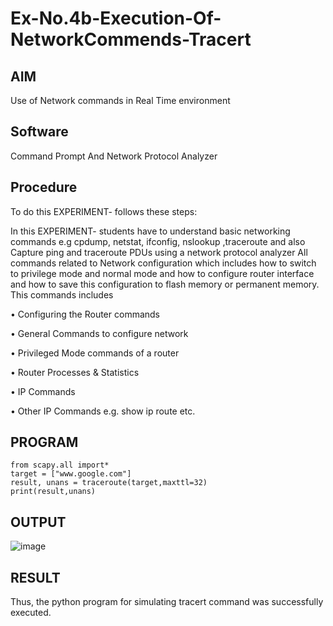 # Ex-No.4b-Execution-Of-NetworkCommends-Tracert

## AIM
Use of Network commands in Real Time environment
## Software 
Command Prompt And Network Protocol Analyzer
## Procedure 
To do this EXPERIMENT- follows these steps:

In this EXPERIMENT- students have to understand basic networking commands e.g cpdump, netstat, ifconfig, nslookup ,traceroute and also Capture ping and traceroute PDUs using a network protocol analyzer
All commands related to Network configuration which includes how to switch to privilege mode
and normal mode and how to configure router interface and how to save this configuration to
flash memory or permanent memory.
This commands includes

• Configuring the Router commands

• General Commands to configure network

• Privileged Mode commands of a router

• Router Processes & Statistics

• IP Commands

• Other IP Commands e.g. show ip route etc.

## PROGRAM
```
from scapy.all import* 
target = ["www.google.com"] 
result, unans = traceroute(target,maxttl=32) 
print(result,unans) 
```
## OUTPUT

![image](https://github.com/user-attachments/assets/0743fcd9-19f3-4ef8-b31d-0bdd8dc96c5c)

## RESULT
Thus, the python program for simulating tracert command was successfully executed. 
